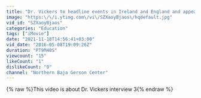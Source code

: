```yaml
---
title: "Dr. Vickers to headline events in Ireland and England and appear live, for 2 hours, on European TV"
image: "https:\/\/i.ytimg.com\/vi\/SZXaoyBjaos\/hqdefault.jpg"
vid_id: "SZXaoyBjaos"
categories: "Education"
tags: ["iMovie"]
date: "2021-11-18T14:56:41+03:00"
vid_date: "2016-05-08T19:09:26Z"
duration: "PT9M40S"
viewcount: "15"
likeCount: "1"
dislikeCount: "0"
channel: "Northern Baja Gerson Center"
---
```

{% raw %}This video is about Dr. Vickers interview 3{% endraw %}
